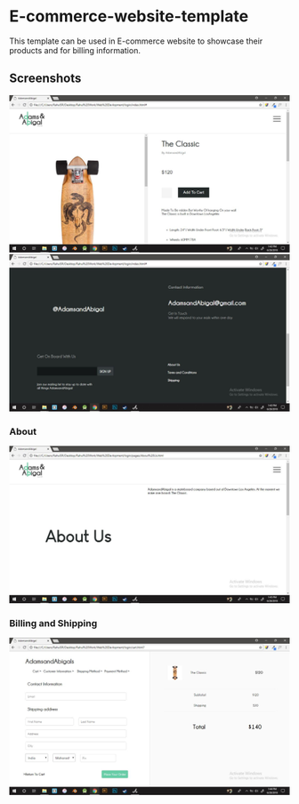 # E-commerce-website-template
This template can be used in E-commerce website to showcase their products and for billing information.

## Screenshots


<img src="screenshots/cap1.JPG" width=800px>
<img src="screenshots/aboutandcontact.JPG" width=800px>

### About 

<img src="screenshots/aboutus.JPG" width=800px>


### Billing and Shipping

<img src="screenshots/payment.JPG" width=800px>
